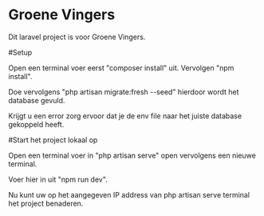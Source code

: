 # Groene Vingers
<p>Dit laravel project is voor Groene Vingers.</p>

#Setup
<p>Open een terminal voer eerst "composer install" uit. Vervolgen "npm install".</p>
<p>Doe vervolgens "php artisan migrate:fresh --seed" hierdoor wordt het database gevuld.</p>
<p>Krijgt u een error zorg ervoor dat je de env file naar het juiste database gekoppeld heeft.</p>

#Start het project lokaal op
<p>Open een terminal voer in "php artisan serve" open vervolgens een nieuwe terminal.</p>
<p>Voer hier in uit "npm run dev".</p>
<p>Nu kunt uw op het aangegeven IP address van php artisan serve terminal het project benaderen.</p>